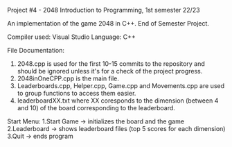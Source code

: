 Project #4 - 2048
Introduction to Programming, 1st semester 22/23

An implementation of the game 2048 in C++. End of Semester Project.

Compiler used: Visual Studio
Language: C++

File Documentation:
1. 2048.cpp is used for the first 10-15 commits to the repository and should be ignored unless it's for a check of the project progress.
2. 2048inOneCPP.cpp is the main file.
3. Leaderboards.cpp, Helper.cpp, Game.cpp and Movements.cpp are used to group functions to access them easier.
4. leaderboardXX.txt where XX coresponds to the dimension (between 4 and 10) of the board corresponding to the leaderboard.

Start Menu:
1.Start Game -> initializes the board and the game
2.Leaderboard -> shows leaderboard files (top 5 scores for each dimension)
3.Quit -> ends program


